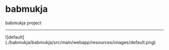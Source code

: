 # babmukja
babmukja project
<hr/>
![default](./babmukja/babmukja/src/main/webapp/resources/images/default.png)
